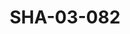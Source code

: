 ---
pid: SHA-03-082
title: SHA-03-082
language: ar
collection: شرحبيل احمد
original_label: 
rights: شرحبيل احمد
location_of_original: شرحبيل احمد
photographer_or_studio: 
scanned_from: photograph 10.2 by 15.2
_date: 1960s
location: الخرطوم
description: شرحبيل احمد ومهدي علي في حفل زواج
additional_notes: 
permission_display: 'yes'
on_server: 'no'
on_website: 'no'
permalink: "/archive/ar/sha-03-082.html"
layout: photo-page
---